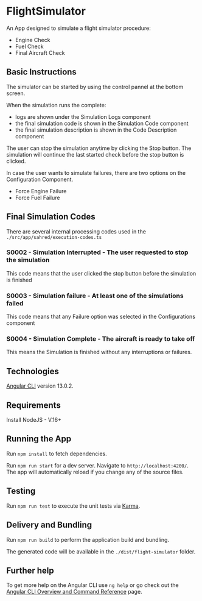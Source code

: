 # FlightSimulator
An App designed to simulate a flight simulator procedure:  
* Engine Check
* Fuel Check
* Final Aircraft Check

## Basic Instructions
The simulator can be started by using the control pannel at the bottom screen.

When the simulation runs the complete:
* logs are shown under the Simulation Logs component
* the final simulation code is shown in the Simulation Code component
* the final simulation description is shown in the Code Description component

The user can stop the simulation anytime by clicking the Stop button. The simulation will continue the last started check before the stop button is clicked.

In case the user wants to simulate failures, there are two options on the Configuration Component.
* Force Engine Failure
* Force Fuel Failure

## Final Simulation Codes

There are several internal processing codes used in the `./src/app/sahred/execution-codes.ts`

### S0002 - Simulation Interrupted - The user requested to stop the simulation

This code means that the user clicked the stop button before the simulation is finished

### S0003 - Simulation failure - At least one of the simulations failed

This code means that any Failure option was selected in the Configurations component

### S0004 - Simulation Complete - The aircraft is ready to take off

This means the Simulation is finished without any interruptions or failures.

## Technologies

[Angular CLI](https://github.com/angular/angular-cli) version 13.0.2.

## Requirements

Install NodeJS - V.16+

## Running the App

Run `npm install` to fetch dependencies.

Run `npm run start` for a dev server. Navigate to `http://localhost:4200/`. The app will automatically reload if you change any of the source files.

## Testing

Run `npm run test` to execute the unit tests via [Karma](https://karma-runner.github.io).

## Delivery and Bundling

Run `npm run build` to perform the application build and bundling.

The generated code will be available in the `./dist/flight-simulator` folder.

## Further help

To get more help on the Angular CLI use `ng help` or go check out the [Angular CLI Overview and Command Reference](https://angular.io/cli) page.
